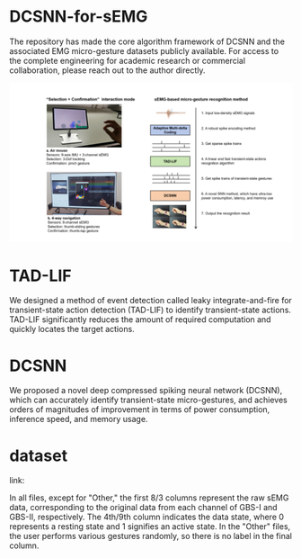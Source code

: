 # DCSNN-for-sEMG
The repository has made the core algorithm framework of DCSNN and the associated EMG micro-gesture datasets publicly available. For access to the complete engineering for academic research or commercial collaboration, please reach out to the author directly.
<div align="center">
  <img src="https://github.com/Goertek-AlphaLabs-Wearable/DCSNN-for-sEMG/blob/main/Figures/pipeline.png">
</div>


# TAD-LIF
We designed a method of event detection called leaky integrate-and-fire for transient-state action detection (TAD-LIF) to identify transient-state actions. TAD-LIF significantly reduces the amount of required computation and quickly locates the target actions.

# DCSNN
We proposed a novel deep compressed spiking neural network (DCSNN), which can accurately identify transient-state micro-gestures, and achieves orders of magnitudes of improvement in terms of power consumption, inference speed, and memory usage.

# dataset
link:

In all files, except for "Other," the first 8/3 columns represent the raw sEMG data, corresponding to the original data from each channel of GBS-I and GBS-II, respectively. The 4th/9th column indicates the data state, where 0 represents a resting state and 1 signifies an active state.
In the "Other" files, the user performs various gestures randomly, so there is no label in the final column.
